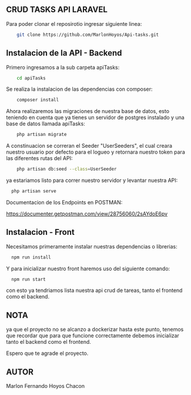 ## CRUD TASKS API LARAVEL

Para poder clonar el reposirotio ingresar siguiente linea:

```bash
    git clone https://github.com/MarlonHoyos/Api-tasks.git
```

## Instalacion de la API - Backend 

Primero ingresamos a la sub carpeta apiTasks:

```bash
    cd apiTasks
```

Se realiza la instalacion de las dependencias con composer:

```bash
    composer install
```

Ahora realizaremos las migraciones de nuestra base de datos,
esto teniendo en cuenta que ya tienes un servidor de postgres instalado y una base de datos
llamada apiTasks:

```bash
    php artisan migrate
```

A constinuacion se correran el Seeder "UserSeeders",
el cual creara nuestro usuario por defecto para el logueo
y retornara nuestro token para las diferentes rutas del API:

```bash
    php artisan db:seed --class=UserSeeder
```

ya estariamos listo para correr nuestro servidor y levantar nuestra API:

```bash
  php artisan serve
```

Documentacion de los Endpoints en POSTMAN:

https://documenter.getpostman.com/view/28756060/2sAYdoE6pv




## Instalacion - Front

Necesitamos primeramente instalar nuestras dependencias o librerias:

```bash
  npm run install
```

Y para inicializar nuestro front haremos uso del siguiente comando:

```bash
  npm run start
```

con esto ya tendriamos lista nuestra api crud de tareas, tanto el frontend como el backend.

## NOTA

ya que el proyecto no se alcanzo a dockerizar hasta este punto, tenemos que recordar
que para que funcione correctamente debemos inicializar tanto el backend como el frontend.

Espero que te agrade el proyecto. 

## AUTOR

Marlon Fernando Hoyos Chacon
